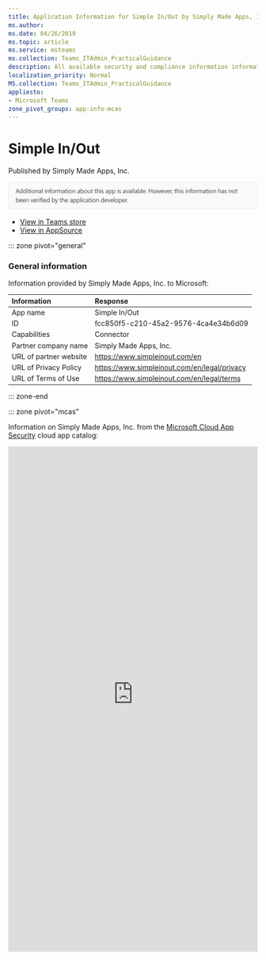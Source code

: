 ```yaml
---
title: Application Information for Simple In/Out by Simply Made Apps, Inc.
ms.author: 
ms.date: 04/26/2019
ms.topic: article
ms.service: msteams
ms.collection: Teams_ITAdmin_PracticalGuidance
description: All available security and compliance information information for Simple In/Out, its data handling policies, its Microsoft Cloud App Security app catalog information, and security/compliance information in the CSA STAR registry.
localization_priority: Normal
MS.collection: Teams_ITAdmin_PracticalGuidance
appliesto:
- Microsoft Teams
zone_pivot_groups: app-info-mcas
---
```

# Simple In/Out

Published by Simply Made Apps, Inc.

<img alt="Non-attested image" src="./images/unattested.png" width="650"/>

* <a href="https://teams.microsoft.com/l/app/fcc850f5-c210-45a2-9576-4ca4e34b6d09" target="_blank">View in Teams store</a>
* <a href="https://appsource.microsoft.com/en-us/product/office/WA104382084" target="_blank">View in AppSource</a>

::: zone pivot="general"

### General information

Information provided by Simply Made Apps, Inc. to Microsoft:

| **Information** | **Response** |
|:----------------|:-------------|
| App name | Simple In/Out |
| ID | fcc850f5-c210-45a2-9576-4ca4e34b6d09 |
| Capabilities | Connector |
| Partner company name | Simply Made Apps, Inc. |
| URL of partner website | <https://www.simpleinout.com/en> |
| URL of Privacy Policy | <https://www.simpleinout.com/en/legal/privacy> |
| URL of Terms of Use | <https://www.simpleinout.com/en/legal/terms> |

::: zone-end


::: zone pivot="mcas"

Information on Simply Made Apps, Inc. from the [Microsoft Cloud App Security](https://www.microsoft.com/en-us/enterprise-mobility-security/cloud-app-security) cloud app catalog:

<iframe height='1020' title='Microsoft Cloud App Security Information' src='https://3ca685143b5b46b4b0e5266dadf2e97c.codepen.website/#/dashboard/28352' frameborder='no'  style='width: 100%;'>

<a href="https://3ca685143b5b46b4b0e5266dadf2e97c.codepen.website/#/dashboard/28352" target="_blank">View in a new tab</a>

::: zone-end

